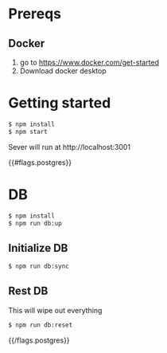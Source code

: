 # Prereqs

## Docker

1. go to https://www.docker.com/get-started
2. Download docker desktop

# Getting started

```bash
$ npm install
$ npm start
```

Sever will run at http://localhost:3001

{{#flags.postgres}}

# DB

```bash
$ npm install
$ npm run db:up
```

## Initialize DB

```bash
$ npm run db:sync
```

## Rest DB

This will wipe out everything

```bash
$ npm run db:reset
```

{{/flags.postgres}}
